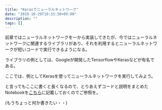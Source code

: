 ```yaml
---
title: "Kerasでニューラルネットワーク"
date: "2019-10-29T19:33:30+09:00"
description: ""
tags: []
---
```


前章ではニューラルネットワークを一から実装してきたが、今ではニューラルネットワークに関連するライブラリがあり、それを利用するとニューラルネットワークが短いコードで実行できるようになる。

ライブラリの例としては、Googleが開発したTensorflowやKerasなどが有名である。

ここでは、例としてKerasを使ってニューラルネットワークを実行してみよう。

と言ってもここに書くと長くなるので、とりあえずコードと説明をまとめたNotebookを[こちら](https://github.com/WAT36/python/blob/master/machine_learning/deeplearning/keras.ipynb)に記載しておくのでご参照を。

(もうちょっと何か書きたい・・)